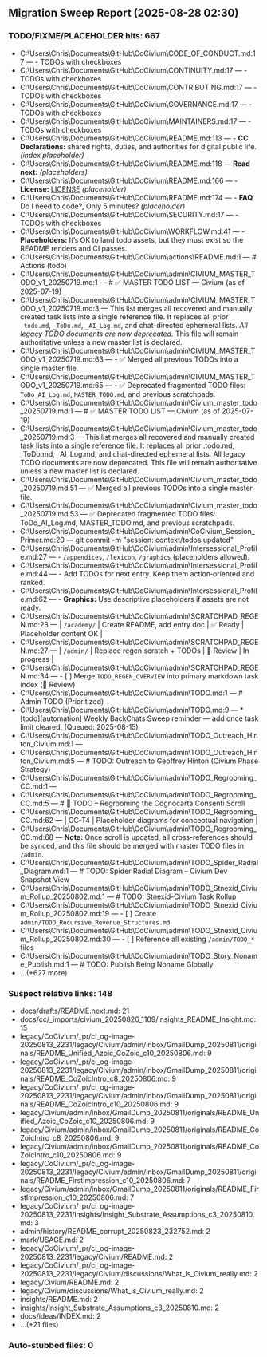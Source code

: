 ## Migration Sweep Report (2025-08-28 02:30)

### TODO/FIXME/PLACEHOLDER hits: 667
- C:\Users\Chris\Documents\GitHub\CoCivium\CODE_OF_CONDUCT.md:17 — - TODOs with checkboxes
- C:\Users\Chris\Documents\GitHub\CoCivium\CONTINUITY.md:17 — - TODOs with checkboxes
- C:\Users\Chris\Documents\GitHub\CoCivium\CONTRIBUTING.md:17 — - TODOs with checkboxes
- C:\Users\Chris\Documents\GitHub\CoCivium\GOVERNANCE.md:17 — - TODOs with checkboxes
- C:\Users\Chris\Documents\GitHub\CoCivium\MAINTAINERS.md:17 — - TODOs with checkboxes
- C:\Users\Chris\Documents\GitHub\CoCivium\README.md:113 — - **CC Declarations:** shared rights, duties, and authorities for digital public life. *(index placeholder)*
- C:\Users\Chris\Documents\GitHub\CoCivium\README.md:118 — **Read next:** *(placeholders)*
- C:\Users\Chris\Documents\GitHub\CoCivium\README.md:166 — - **License:** [LICENSE](./LICENSE) *(placeholder)*
- C:\Users\Chris\Documents\GitHub\CoCivium\README.md:174 — - **FAQ** Do I need to code?, Only 5 minutes? *(placeholder)*
- C:\Users\Chris\Documents\GitHub\CoCivium\SECURITY.md:17 — - TODOs with checkboxes
- C:\Users\Chris\Documents\GitHub\CoCivium\WORKFLOW.md:41 — - **Placeholders:** It’s OK to land todo assets, but they must exist so the README renders and CI passes.
- C:\Users\Chris\Documents\GitHub\CoCivium\actions\README.md:1 — # Actions (todo)
- C:\Users\Chris\Documents\GitHub\CoCivium\admin\CIVIUM_MASTER_TODO_v1_20250719.md:1 — # ✅ MASTER TODO LIST — Civium (as of 2025-07-19)
- C:\Users\Chris\Documents\GitHub\CoCivium\admin\CIVIUM_MASTER_TODO_v1_20250719.md:3 — This list merges all recovered and manually created task lists into a single reference file. It replaces all prior `.todo.md`, `_ToDo.md`, `_AI_Log.md`, and chat-directed ephemeral lists. *All legacy TODO documents are now deprecated.* This file will remain authoritative unless a new master list is declared.
- C:\Users\Chris\Documents\GitHub\CoCivium\admin\CIVIUM_MASTER_TODO_v1_20250719.md:63 — - ✅ Merged all previous TODOs into a single master file.
- C:\Users\Chris\Documents\GitHub\CoCivium\admin\CIVIUM_MASTER_TODO_v1_20250719.md:65 — - ✅ Deprecated fragmented TODO files: `ToDo_AI_Log.md`, `MASTER_TODO.md`, and previous scratchpads.
- C:\Users\Chris\Documents\GitHub\CoCivium\admin\Civium_master_todo_20250719.md:1 — # ✅ MASTER TODO LIST — Civium (as of 2025-07-19)
- C:\Users\Chris\Documents\GitHub\CoCivium\admin\Civium_master_todo_20250719.md:3 — This list merges all recovered and manually created task lists into a single reference file. It replaces all prior .todo.md, _ToDo.md, _AI_Log.md, and chat-directed ephemeral lists. All legacy TODO documents are now deprecated. This file will remain authoritative unless a new master list is declared.
- C:\Users\Chris\Documents\GitHub\CoCivium\admin\Civium_master_todo_20250719.md:51 — ✅ Merged all previous TODOs into a single master file.
- C:\Users\Chris\Documents\GitHub\CoCivium\admin\Civium_master_todo_20250719.md:53 — ✅ Deprecated fragmented TODO files: ToDo_AI_Log.md, MASTER_TODO.md, and previous scratchpads.
- C:\Users\Chris\Documents\GitHub\CoCivium\admin\CoCivium_Session_Primer.md:20 — git commit -m "session: context/todos updated"
- C:\Users\Chris\Documents\GitHub\CoCivium\admin\Intersessional_Profile.md:27 — - `/appendices`, `/lexicon`, `/graphics` (placeholders allowed).
- C:\Users\Chris\Documents\GitHub\CoCivium\admin\Intersessional_Profile.md:44 — - Add TODOs for next entry.  Keep them action‑oriented and ranked.
- C:\Users\Chris\Documents\GitHub\CoCivium\admin\Intersessional_Profile.md:62 — - **Graphics:** Use descriptive placeholders if assets are not ready.
- C:\Users\Chris\Documents\GitHub\CoCivium\admin\SCRATCHPAD_REGEN.md:23 — | `/academy/`   | Create README, add entry doc | ✅ Ready | Placeholder content OK |
- C:\Users\Chris\Documents\GitHub\CoCivium\admin\SCRATCHPAD_REGEN.md:27 — | `/admin/`     | Replace regen scratch + TODOs | 🔄 Review | In progress |
- C:\Users\Chris\Documents\GitHub\CoCivium\admin\SCRATCHPAD_REGEN.md:34 — - [ ] Merge `TODO_REGEN_OVERVIEW` into primary markdown task index (🔄 Review)
- C:\Users\Chris\Documents\GitHub\CoCivium\admin\TODO.md:1 — # Admin TODO (Prioritized)
- C:\Users\Chris\Documents\GitHub\CoCivium\admin\TODO.md:9 — * [todo][automation] Weekly BackChats Sweep reminder — add once task limit cleared.  (Queued: 2025-08-15)
- C:\Users\Chris\Documents\GitHub\CoCivium\admin\TODO_Outreach_Hinton_Civium.md:1 — <!-- Filename: TODO_Outreach_Hinton_Civium.md -->
- C:\Users\Chris\Documents\GitHub\CoCivium\admin\TODO_Outreach_Hinton_Civium.md:5 — # TODO: Outreach to Geoffrey Hinton (Civium Phase Strategy)
- C:\Users\Chris\Documents\GitHub\CoCivium\admin\TODO_Regrooming_CC.md:1 — <!-- Filename: TODO_Regrooming_CC.md -->
- C:\Users\Chris\Documents\GitHub\CoCivium\admin\TODO_Regrooming_CC.md:5 — # 🧠 TODO – Regrooming the Cognocarta Consenti Scroll
- C:\Users\Chris\Documents\GitHub\CoCivium\admin\TODO_Regrooming_CC.md:62 — | CC-T4 | Placeholder diagrams for conceptual navigation |
- C:\Users\Chris\Documents\GitHub\CoCivium\admin\TODO_Regrooming_CC.md:68 — **Note:** Once scroll is updated, all cross-references should be synced, and this file should be merged with master TODO files in `/admin`.
- C:\Users\Chris\Documents\GitHub\CoCivium\admin\TODO_Spider_Radial_Diagram.md:1 — # TODO: Spider Radial Diagram – Civium Dev Snapshot View
- C:\Users\Chris\Documents\GitHub\CoCivium\admin\TODO_Stnexid_Civium_Rollup_20250802.md:1 — # TODO: Stnexid-Civium Task Rollup
- C:\Users\Chris\Documents\GitHub\CoCivium\admin\TODO_Stnexid_Civium_Rollup_20250802.md:19 — - [ ] Create `admin/TODO_Recursive_Revenue_Structures.md`
- C:\Users\Chris\Documents\GitHub\CoCivium\admin\TODO_Stnexid_Civium_Rollup_20250802.md:30 — - [ ] Reference all existing `/admin/TODO_*` files
- C:\Users\Chris\Documents\GitHub\CoCivium\admin\TODO_Story_Noname_Publish.md:1 — # TODO: Publish Being Noname Globally
- …(+627 more)

### Suspect relative links: 148
- docs/drafts/README.next.md: 21
- docs/cc/_imports/civium_20250826_1109/insights_README_Insight.md: 15
- legacy/CoCivium/_pr/ci_og-image-20250813_2231/legacy/Civium/admin/inbox/GmailDump_20250811/originals/README_Unified_Azoic_CoZoic_c10_20250806.md: 9
- legacy/CoCivium/_pr/ci_og-image-20250813_2231/legacy/Civium/admin/inbox/GmailDump_20250811/originals/README_CoZoicIntro_c8_20250806.md: 9
- legacy/CoCivium/_pr/ci_og-image-20250813_2231/legacy/Civium/admin/inbox/GmailDump_20250811/originals/README_CoZoicIntro_c10_20250806.md: 9
- legacy/Civium/admin/inbox/GmailDump_20250811/originals/README_Unified_Azoic_CoZoic_c10_20250806.md: 9
- legacy/Civium/admin/inbox/GmailDump_20250811/originals/README_CoZoicIntro_c8_20250806.md: 9
- legacy/Civium/admin/inbox/GmailDump_20250811/originals/README_CoZoicIntro_c10_20250806.md: 9
- legacy/CoCivium/_pr/ci_og-image-20250813_2231/legacy/Civium/admin/inbox/GmailDump_20250811/originals/README_FirstImpression_c10_20250806.md: 7
- legacy/Civium/admin/inbox/GmailDump_20250811/originals/README_FirstImpression_c10_20250806.md: 7
- legacy/CoCivium/_pr/ci_og-image-20250813_2231/insights/Insight_Substrate_Assumptions_c3_20250810.md: 3
- admin/history/README_corrupt_20250823_232752.md: 2
- mark/USAGE.md: 2
- legacy/CoCivium/_pr/ci_og-image-20250813_2231/legacy/Civium/README.md: 2
- legacy/CoCivium/_pr/ci_og-image-20250813_2231/legacy/Civium/discussions/What_is_Civium_really.md: 2
- legacy/Civium/README.md: 2
- legacy/Civium/discussions/What_is_Civium_really.md: 2
- insights/README.md: 2
- insights/Insight_Substrate_Assumptions_c3_20250810.md: 2
- docs/ideas/INDEX.md: 2
- …(+21 files)

### Auto-stubbed files: 0
